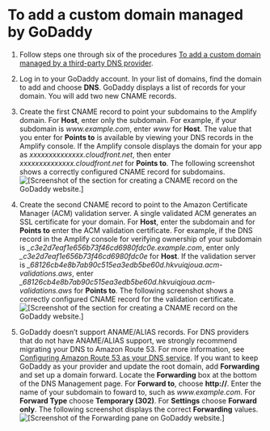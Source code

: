# To add a custom domain managed by GoDaddy<a name="to-add-a-custom-domain-managed-by-godaddy"></a>

1. Follow steps one through six of the procedures [To add a custom domain managed by a third\-party DNS provider](to-add-a-custom-domain-managed-by-a-third-party-dns-provider.md)\.

1. Log in to your GoDaddy account\. In your list of domains, find the domain to add and choose **DNS**\. GoDaddy displays a list of records for your domain\. You will add two new CNAME records\.

1. Create the first CNAME record to point your subdomains to the Amplify domain\. For **Host**, enter only the subdomain\. For example, if your subdomain is *www\.example\.com*, enter *www* for **Host**\. The value that you enter for **Points to** is available by viewing your DNS records in the Amplify console\. If the Amplify console displays the domain for your app as *xxxxxxxxxxxxxx\.cloudfront\.net*, then enter *xxxxxxxxxxxxxx\.cloudfront\.net* for **Points to**\. The following screenshot shows a correctly configured CNAME record for subdomains\.  
![\[Screenshot of the section for creating a CNAME record on the GoDaddy website.\]](http://docs.aws.amazon.com/amplify/latest/userguide/images/amplify-godaddy-2Update.png)

1. Create the second CNAME record to point to the Amazon Certificate Manager \(ACM\) validation server\. A single validated ACM generates an SSL certificate for your domain\. For **Host**, enter the subdomain and for **Points to** enter the ACM validation certificate\. For example, if the DNS record in the Amplify console for verifying ownership of your subdomain is *\_c3e2d7eaf1e656b73f46cd6980fdc0e\.example\.com*, enter only *\_c3e2d7eaf1e656b73f46cd6980fdc0e* for **Host**\. If the validation server is *\_68126cb4e8b7ab90c515ea3edb5be60d\.hkvuiqjoua\.acm\-validations\.aws*, enter *\_68126cb4e8b7ab90c515ea3edb5be60d\.hkvuiqjoua\.acm\-validations\.aws* for **Points to**\. The following screenshot shows a correctly configured CNAME record for the validation certificate\.  
![\[Screenshot of the section for creating a CNAME record on the GoDaddy website.\]](http://docs.aws.amazon.com/amplify/latest/userguide/images/amplify-godaddy-3.png)

1. GoDaddy doesn’t support ANAME/ALIAS records\. For DNS providers that do not have ANAME/ALIAS support, we strongly recommend migrating your DNS to Amazon Route 53\. For more information, see [Configuring Amazon Route 53 as your DNS service](https://docs.aws.amazon.com/Route53/latest/DeveloperGuide/dns-configuring.html)\. If you want to keep GoDaddy as your provider and update the root domain, add **Forwarding** and set up a domain forward\. Locate the **Forwarding** box at the bottom of the DNS Management page\. For **Forward to**, choose **http://**\. Enter the name of your subdomain to foward to, such as *www\.example\.com*\. For **Forward Type** choose **Temporary \(302\)**\. For **Settings** choose **Forward only**\. The following screenshot displays the correct **Forwarding** values\.  
![\[Screenshot of the Forwarding pane on GoDaddy website.\]](http://docs.aws.amazon.com/amplify/latest/userguide/images/amplify-godaddy-4Update.png)